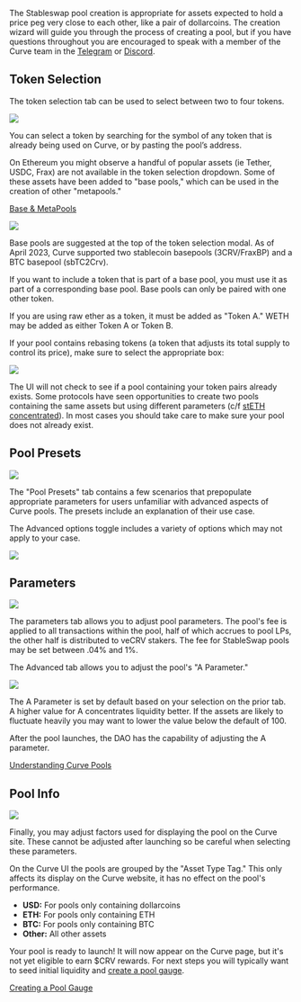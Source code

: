 The Stableswap pool creation is appropriate for assets expected to hold a price peg very close to each other, like a pair of dollarcoins. The creation wizard will guide you through the process of creating a pool, but if you have questions throughout you are encouraged to speak with a member of the Curve team in the [Telegram](https://t.me/curvefi) or [Discord](https://discord.gg/rgrfS7W).

## **Token Selection**

The token selection tab can be used to select between two to four tokens.

![](https://2254922201-files.gitbook.io/~/files/v0/b/gitbook-x-prod.appspot.com/o/spaces%2F-MFA0rQI3SzfbVFgp3Ic%2Fuploads%2FCLjBR2SbunWeyUs8j16W%2FScreenshot%202023-03-04%20at%2010.22.56%20AM.png?alt=media&token=445b1417-4fb9-4db6-b58c-d95090d4a490)

You can select a token by searching for the symbol of any token that is already being used on Curve, or by pasting the pool’s address.

On Ethereum you might observe a handful of popular assets (ie Tether, USDC, Frax) are not available in the token selection dropdown. Some of these assets have been added to "base pools," which can be used in the creation of other "metapools."

[Base & MetaPools](/lp/base-and-metapools)

![](https://2254922201-files.gitbook.io/~/files/v0/b/gitbook-x-prod.appspot.com/o/spaces%2F-MFA0rQI3SzfbVFgp3Ic%2Fuploads%2FkGwoLLuDSbN9XCRBM2BS%2Fimage.png?alt=media&token=18db0494-c75f-4219-b6b2-26d4e1daea9a)

Base pools are suggested at the top of the token selection modal. As of April 2023, Curve supported two stablecoin basepools (3CRV/FraxBP) and a BTC basepool (sbTC2Crv).

If you want to include a token that is part of a base pool, you must use it as part of a corresponding base pool. Base pools can only be paired with one other token.

If you are using raw ether as a token, it must be added as "Token A." WETH may be added as either Token A or Token B.

If your pool contains rebasing tokens (a token that adjusts its total supply to control its price), make sure to select the appropriate box:

![](https://2254922201-files.gitbook.io/~/files/v0/b/gitbook-x-prod.appspot.com/o/spaces%2F-MFA0rQI3SzfbVFgp3Ic%2Fuploads%2FOL4SmkHko2A1uHDdk73h%2FScreenshot%202023-03-04%20at%2010.17.49%20AM.png?alt=media&token=a9ccc536-1e5e-41b5-a178-1d0577cee863)

The UI will not check to see if a pool containing your token pairs already exists. Some protocols have seen opportunities to create two pools containing the same assets but using different parameters (c/f [stETH concentrated](https://curve.fi/#/ethereum/pools/factory-v2-117/deposit)). In most cases you should take care to make sure your pool does not already exist.

## **Pool Presets**

![](https://2254922201-files.gitbook.io/~/files/v0/b/gitbook-x-prod.appspot.com/o/spaces%2F-MFA0rQI3SzfbVFgp3Ic%2Fuploads%2FsYHljGrkzCAis3vfGUGH%2FScreenshot%202023-03-04%20at%2010.23.58%20AM.png?alt=media&token=a111575b-0a30-4639-b513-063b0d975c0b)

The "Pool Presets" tab contains a few scenarios that prepopulate appropriate parameters for users unfamiliar with advanced aspects of Curve pools. The presets include an explanation of their use case.

The Advanced options toggle includes a variety of options which may not apply to your case.

![](https://2254922201-files.gitbook.io/~/files/v0/b/gitbook-x-prod.appspot.com/o/spaces%2F-MFA0rQI3SzfbVFgp3Ic%2Fuploads%2FbFHfimAPjyfQ6YzVZFtu%2FScreenshot%202023-03-04%20at%2010.32.25%20AM.png?alt=media&token=0f0657e7-9c76-4c8b-8079-61375584c9cf)

## **Parameters**

![](https://2254922201-files.gitbook.io/~/files/v0/b/gitbook-x-prod.appspot.com/o/spaces%2F-MFA0rQI3SzfbVFgp3Ic%2Fuploads%2F07qxEE3QHSapAKMZWWNH%2FScreenshot%202023-03-04%20at%2010.37.06%20AM.png?alt=media&token=d090055f-684c-4147-a101-7a0e4511969d)

The parameters tab allows you to adjust pool parameters. The pool's fee is applied to all transactions within the pool, half of which accrues to pool LPs, the other half is distributed to veCRV stakers. The fee for StableSwap pools may be set between .04% and 1%.

The Advanced tab allows you to adjust the pool's "A Parameter."

![](https://2254922201-files.gitbook.io/~/files/v0/b/gitbook-x-prod.appspot.com/o/spaces%2F-MFA0rQI3SzfbVFgp3Ic%2Fuploads%2FPphMuY69rUKUpIUHnbnN%2FScreenshot%202023-03-04%20at%2010.40.33%20AM.png?alt=media&token=6d0a0d9b-7592-4301-940e-fc23eb458ed2)

The A Parameter is set by default based on your selection on the prior tab. A higher value for A concentrates liquidity better. If the assets are likely to fluctuate heavily you may want to lower the value below the default of 100.

After the pool launches, the DAO has the capability of adjusting the A parameter.

[Understanding Curve Pools](/lp/understanding-curve-pools)

## **Pool Info**

![](https://2254922201-files.gitbook.io/~/files/v0/b/gitbook-x-prod.appspot.com/o/spaces%2F-MFA0rQI3SzfbVFgp3Ic%2Fuploads%2FayNZbBtWUO2KwDgneqVe%2FScreenshot%202023-03-05%20at%203.21.52%20AM.png?alt=media&token=9f62bad8-3ff0-4ad3-bc3d-6a6f8ddda374)

Finally, you may adjust factors used for displaying the pool on the Curve site. These cannot be adjusted after launching so be careful when selecting these parameters.

On the Curve UI the pools are grouped by the "Asset Type Tag." This only affects its display on the Curve website, it has no effect on the pool's performance.

*   **USD:** For pools only containing dollarcoins
*   **ETH:** For pools only containing ETH
*   **BTC:** For pools only containing BTC
*   **Other:** All other assets

Your pool is ready to launch! It will now appear on the Curve page, but it's not yet eligible to earn $CRV rewards. For next steps you will typically want to seed initial liquidity and [create a pool gauge](/reward-gauges/creating-a-pool-gauge).

[Creating a Pool Gauge](/reward-gauges/creating-a-pool-gauge)
